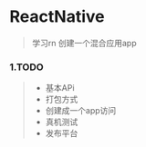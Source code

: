 # ReactNative
> 学习rn 创建一个混合应用app   

### 1.TODO
> * 基本APi
> * 打包方式
> * 创建成一个app访问
> * 真机测试
> * 发布平台
